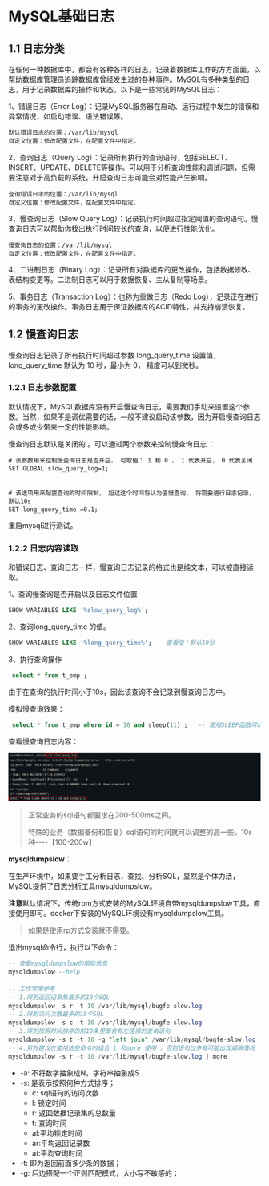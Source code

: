 # MySQL基础日志
## 1.1 日志分类

在任何一种数据库中，都会有各种各样的日志，记录着数据库工作的方方面面，以帮助数据库管理员追踪数据库曾经发生过的各种事件。MySQL有多种类型的日志，用于记录数据库的操作和状态。以下是一些常见的MySQL日志：

1、错误日志（Error Log）：记录MySQL服务器在启动、运行过程中发生的错误和异常情况，如启动错误、语法错误等。

```sh
默认错误日志的位置：/var/lib/mysql
自定义位置：修改配置文件，在配置文件中指定。
```



2、查询日志（Query Log）：记录所有执行的查询语句，包括SELECT、INSERT、UPDATE、DELETE等操作。可以用于分析查询性能和调试问题，但需要注意对于高负载的系统，开启查询日志可能会对性能产生影响。

```
查询错误日志的位置：/var/lib/mysql
自定义位置：修改配置文件，在配置文件中指定。
```



3、慢查询日志（Slow Query Log）：记录执行时间超过指定阈值的查询语句。慢查询日志可以帮助你找出执行时间较长的查询，以便进行性能优化。

```
慢查询日志的位置：/var/lib/mysql
自定义位置：修改配置文件，在配置文件中指定。
```



4、二进制日志（Binary Log）：记录所有对数据库的更改操作，包括数据修改、表结构变更等。二进制日志可以用于数据恢复、主从复制等场景。



5、事务日志（Transaction Log）：也称为重做日志（Redo Log），记录正在进行的事务的更改操作。事务日志用于保证数据库的ACID特性，并支持崩溃恢复。







## 1.2 慢查询日志

慢查询日志记录了所有执行时间超过参数 long_query_time 设置值，long_query_time 默认为 10 秒，最小为 0， 精度可以到微秒。

### 1.2.1 日志参数配置

默认情况下，MySQL数据库没有开启慢查询日志，需要我们手动来设置这个参数。当然，如果不是调优需要的话，一般不建议启动该参数，因为开启慢查询日志会或多或少带来一定的性能影响。

慢查询日志默认是关闭的 。可以通过两个参数来控制慢查询日志 ：

```shell
# 该参数用来控制慢查询日志是否开启， 可取值： 1 和 0 ， 1 代表开启， 0 代表关闭
SET GLOBAL slow_query_log=1; 


# 该选项用来配置查询的时间限制， 超过这个时间将认为值慢查询， 将需要进行日志记录， 默认10s
SET long_query_time =0.1;
```

重启mysql进行测试。

### 1.2.2 日志内容读取

和错误日志、查询日志一样，慢查询日志记录的格式也是纯文本，可以被直接读取。

1、查询慢查询是否开启以及日志文件位置

```sql
SHOW VARIABLES LIKE '%slow_query_log%'; 
```

2、查询long_query_time 的值。

```sql
SHOW VARIABLES LIKE '%long_query_time%'; -- 查看值：默认10秒
```

3、执行查询操作

```sql
 select * from t_emp ;
```

由于在查询的执行时间小于10s，因此该查询不会记录到慢查询日志中。



模拟慢查询效果：

```sql
 select * from t_emp where id = 10 and sleep(11) ;   -- 使用SLEEP函数可以让查询暂停指定的时间
```



查看慢查询日志内容：

![慢查询日志](img/慢查询日志.png)

> 正常业务的sql语句都要求在200-500ms之间。
>
> 特殊的业务（数据备份和恢复）sql语句的时间就可以调整的高一些。10s种----【100-200w】



**mysqldumpslow：**

在生产环境中，如果要手工分析日志，查找、分析SQL，显然是个体力活，MySQL提供了日志分析工具mysqldumpslow。



**注意**默认情况下，传统rpm方式安装的MySQL环境自带mysqldumpslow工具，直接使用即可。docker下安装的MySQL环境没有mysqldumpslow工具。



> 如果是使用rp方式安装就不需要。

退出mysql命令行，执行以下命令：

```sql
-- 查看mysqldumpslow的帮助信息
mysqldumpslow --help

-- 工作常用参考
-- 1.得到返回记录集最多的10个SQL
mysqldumpslow -s r -t 10 /var/lib/mysql/bugfe-slow.log
-- 2.得到访问次数最多的10个SQL
mysqldumpslow -s c -t 10 /var/lib/mysql/bugfe-slow.log
-- 3.得到按照时间排序的前10条里面含有左连接的查询语句
mysqldumpslow -s t -t 10 -g "left join" /var/lib/mysql/bugfe-slow.log
-- 4.另外建议在使用这些命令时结合 | 和more 使用 ，否则语句过多有可能出现爆屏情况
mysqldumpslow -s r -t 10 /var/lib/mysql/bugfe-slow.log | more
```

- -a: 不将数字抽象成N，字符串抽象成S
- -s: 是表示按照何种方式排序；
    - c: sql语句的访问次数
    - l: 锁定时间
    - r: 返回数据记录集的总数量
    - t: 查询时间
    - al:平均锁定时间
    - ar:平均返回记录数
    - at:平均查询时间
- -t: 即为返回前面多少条的数据；
- -g: 后边搭配一个正则匹配模式，大小写不敏感的；